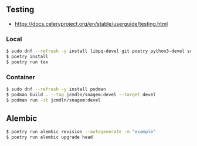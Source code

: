 Testing
---
* https://docs.celeryproject.org/en/stable/userguide/testing.html

### Local
```sh
$ sudo dnf --refresh -y install libpq-devel git poetry python3-devel sqlite-devel
$ poetry install
$ poetry run tox
```

### Container
```sh
$ sudo dnf --refresh -y install podman
$ podman build . --tag jcmdln/snagem:devel --target devel
$ podman run -it jcmdln/snagem:devel
```


Alembic
---
```sh
$ poetry run alembic revision --autogenerate -m "example"
$ poetry run alembic upgrade head
```
